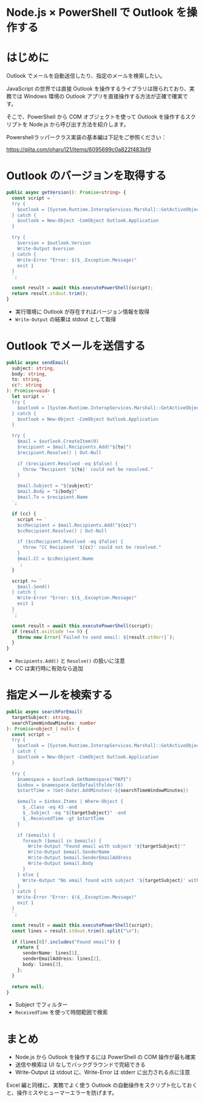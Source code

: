 # Node.js × PowerShell で Outlook を操作する

# はじめに

Outlook でメールを自動送信したり、指定のメールを検索したい。

JavaScript の世界では直接 Outlook を操作するライブラリは限られており、実務では Windows 環境の Outlook アプリを直接操作する方法が正確で確実です。

そこで、PowerShell から COM オブジェクトを使って Outlook を操作するスクリプトを Node.js から呼び出す方法を紹介します。

Powershellラッパークラス実装の基本編は下記をご参照ください：

https://qiita.com/oharu121/items/6095699c0a822f483bf9

# Outlook のバージョンを取得する

```ts:Powershell.ts
public async getVersion(): Promise<string> {
  const script = `
  try {
    $outlook = [System.Runtime.InteropServices.Marshal]::GetActiveObject("Outlook.Application")
  } catch {
    $outlook = New-Object -ComObject Outlook.Application
  }

  try {
    $version = $outlook.Version
    Write-Output $version
  } catch {
    Write-Error "Error: $($_.Exception.Message)"
    exit 1
  }
  `;

  const result = await this.executePowerShell(script);
  return result.stdout.trim();
}
```

* 実行環境に Outlook が存在すればバージョン情報を取得
* `Write-Output` の結果は stdout として取得

# Outlook でメールを送信する

```ts:Powershell.ts
public async sendEmail(
  subject: string,
  body: string,
  to: string,
  cc?: string
): Promise<void> {
  let script = `
  try {
    $outlook = [System.Runtime.InteropServices.Marshal]::GetActiveObject("Outlook.Application")
  } catch {
    $outlook = New-Object -ComObject Outlook.Application
  }

  try {
    $mail = $outlook.CreateItem(0)
    $recipient = $mail.Recipients.Add("${to}")
    $recipient.Resolve() | Out-Null

    if ($recipient.Resolved -eq $false) {
      throw "Recipient '${to}' could not be resolved."
    }

    $mail.Subject = "${subject}"
    $mail.Body = "${body}"
    $mail.To = $recipient.Name
  `;

  if (cc) {
    script += `
    $ccRecipient = $mail.Recipients.Add("${cc}")
    $ccRecipient.Resolve() | Out-Null

    if ($ccRecipient.Resolved -eq $false) {
      throw "CC Recipient '${cc}' could not be resolved."
    }
    $mail.CC = $ccRecipient.Name
    `;
  }

  script += `
    $mail.Send()
  } catch {
    Write-Error "Error: $($_.Exception.Message)"
    exit 1
  }
  `;

  const result = await this.executePowerShell(script);
  if (result.exitCode !== 0) {
    throw new Error(`Failed to send email: ${result.stderr}`);
  }
}
```

* `Recipients.Add()` と `Resolve()` の扱いに注意
* CC は実行時に有効なら追加

# 指定メールを検索する

```ts:Powershell.ts
public async searchForEmail(
  targetSubject: string,
  searchTimeWindowMinutes: number
): Promise<object | null> {
  const script = `
  try {
    $outlook = [System.Runtime.InteropServices.Marshal]::GetActiveObject("Outlook.Application")
  } catch {
    $outlook = New-Object -ComObject Outlook.Application
  }

  try {
    $namespace = $outlook.GetNamespace("MAPI")
    $inbox = $namespace.GetDefaultFolder(6)
    $startTime = (Get-Date).AddMinutes(-${searchTimeWindowMinutes})

    $emails = $inbox.Items | Where-Object {
      $_.Class -eq 43 -and
      $_.Subject -eq "${targetSubject}" -and
      $_.ReceivedTime -gt $startTime
    }

    if ($emails) {
      foreach ($email in $emails) {
        Write-Output "Found email with subject '${targetSubject}'"
        Write-Output $email.SenderName
        Write-Output $email.SenderEmailAddress
        Write-Output $email.Body
      }
    } else {
      Write-Output "No email found with subject '${targetSubject}' within last ${searchTimeWindowMinutes} minutes."
    }
  } catch {
    Write-Error "Error: $($_.Exception.Message)"
    exit 1
  }
  `;

  const result = await this.executePowerShell(script);
  const lines = result.stdout.trim().split("\n");

  if (lines[0]?.includes("Found email")) {
    return {
      senderName: lines[1],
      senderEmailAddress: lines[2],
      body: lines[3],
    };
  }

  return null;
}
```

* Subject でフィルター
* `ReceivedTime` を使って時間範囲で検索

# まとめ

* Node.js から Outlook を操作するには PowerShell の COM 操作が最も確実
* 送信や検索は UI なしでバックグラウンドで完結できる
* Write-Output は stdout に、Write-Error は stderr に出力される点に注意

Excel 編と同様に、実務でよく使う Outlook の自動操作をスクリプト化しておくと、操作ミスやヒューマーエラーを防げます。
